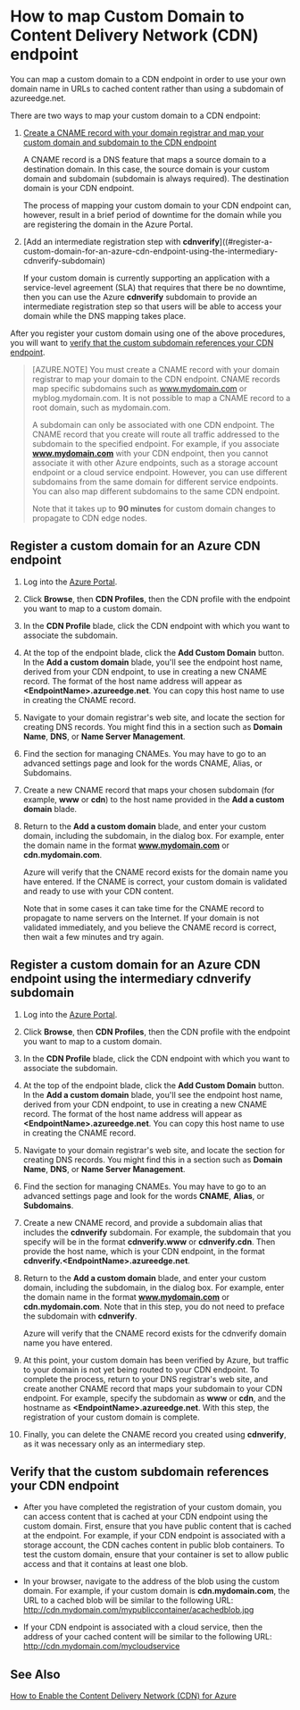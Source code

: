 <properties 
	 pageTitle="How to Map Content Delivery Network (CDN) Content to a Custom Domain" 
	 description="This topic demonstrate how to map a CDN content to a Custom Domain." 
	 services="cdn" 
	 documentationCenter="" 
	 authors="camsoper" 
	 manager="dwrede" 
	 editor=""/>
<tags 
	 ms.service="cdn" 
	 ms.workload="media" 
	 ms.tgt_pltfrm="na" 
	 ms.devlang="na" 
	 ms.topic="article" 
	 ms.date="01/22/2016" 
	 ms.author="casoper"/>

# How to map Custom Domain to Content Delivery Network (CDN) endpoint
You can map a custom domain to a CDN endpoint in order to use your own domain name in URLs to cached content rather than using a subdomain of azureedge.net. 

There are two ways to map your custom domain to a CDN endpoint: 

1. [Create a CNAME record with your domain registrar and map your custom domain and subdomain to the CDN endpoint](#register-a-custom-domain-for-an-azure-cdn-endpoint) 
	
	A CNAME record is a DNS feature that maps a source domain to a destination domain. In this case, the source domain is your custom domain and subdomain (subdomain is always required). The destination domain is your CDN endpoint.  

	The process of mapping your custom domain to your CDN endpoint can, however, result in a brief period of downtime for the domain while you are registering the domain in the Azure  Portal.
     
2. [Add an intermediate registration step with **cdnverify**]((#register-a-custom-domain-for-an-azure-cdn-endpoint-using-the-intermediary-cdnverify-subdomain)

	If your custom domain is currently supporting an application with a service-level agreement (SLA) that requires that there be no downtime, then you can use the Azure **cdnverify** subdomain to provide an intermediate registration step so that users will be able to access your domain while the DNS mapping takes place.  

After you register your custom domain using one of the above procedures, you will want to [verify that the custom subdomain references your CDN endpoint](#verify-that-the-custom-subdomain-references-your-cdn-endpoint).

> [AZURE.NOTE] You must create a CNAME record with your domain registrar to map your domain to the CDN endpoint. CNAME records map specific subdomains such as www.mydomain.com or myblog.mydomain.com. It is not possible to map a CNAME record to a root domain, such as mydomain.com.
>    
> A subdomain can only be associated with one CDN endpoint. The CNAME record that you create will route all traffic addressed to the subdomain to the specified endpoint.  For example, if you associate **www.mydomain.com** with your CDN endpoint, then you cannot associate it with other Azure endpoints, such as a storage account endpoint or a cloud service endpoint. However, you can use different subdomains from the same domain for different service endpoints. You can also map different subdomains to the same CDN endpoint.
>
> Note that it takes up to **90 minutes** for custom domain changes to propagate to CDN edge nodes. 

## Register a custom domain for an Azure CDN endpoint

1.	Log into the [Azure Portal](http://portal.azure.com/).
2.	Click **Browse**, then **CDN Profiles**, then the CDN profile with the endpoint you want to map to a custom domain.  
3.	In the **CDN Profile** blade, click the CDN endpoint with which you want to associate the subdomain.
4.	At the top of the endpoint blade, click the **Add Custom Domain** button.  In the **Add a custom domain** blade, you'll see the endpoint host name, derived from your CDN endpoint, to use in creating a new CNAME record. The format of the host name address will appear as **&lt;EndpointName>.azureedge.net**.  You can copy this host name to use in creating the CNAME record.  
5.	Navigate to your domain registrar's web site, and locate the section for creating DNS records. You might find this in a section such as **Domain Name**, **DNS**, or **Name Server Management**.
6.	Find the section for managing CNAMEs. You may have to go to an advanced settings page and look for the words CNAME, Alias, or Subdomains.
7.	Create a new CNAME record that maps your chosen subdomain (for example, **www** or **cdn**) to the host name provided in the **Add a custom domain** blade.
8.	Return to the **Add a custom domain** blade, and enter your custom domain, including the subdomain, in the dialog box. For example, enter the domain name in the format **www.mydomain.com** or **cdn.mydomain.com**.   

	Azure will verify that the CNAME record exists for the domain name you have entered. If the CNAME is correct, your custom domain is validated and ready to use with your CDN content.  

	Note that in some cases it can take time for the CNAME record to propagate to name servers on the Internet. If your domain is not validated immediately, and you believe the CNAME record is correct, then wait a few minutes and try again.


## Register a custom domain for an Azure CDN endpoint using the intermediary cdnverify subdomain  

1. Log into the [Azure Portal](http://portal.azure.com/).
2. Click **Browse**, then **CDN Profiles**, then the CDN profile with the endpoint you want to map to a custom domain.  
3. In the **CDN Profile** blade, click the CDN endpoint with which you want to associate the subdomain.
4. At the top of the endpoint blade, click the **Add Custom Domain** button.  In the **Add a custom domain** blade, you'll see the endpoint host name, derived from your CDN endpoint, to use in creating a new CNAME record. The format of the host name address will appear as **&lt;EndpointName>.azureedge.net**.  You can copy this host name to use in creating the CNAME record.
5. Navigate to your domain registrar's web site, and locate the section for creating DNS records. You might find this in a section such as **Domain Name**, **DNS**, or **Name Server Management**.
6. Find the section for managing CNAMEs. You may have to go to an advanced settings page and look for the words **CNAME**, **Alias**, or **Subdomains**.
7. Create a new CNAME record, and provide a subdomain alias that includes the **cdnverify** subdomain. For example, the subdomain that you specify will be in the format **cdnverify.www** or **cdnverify.cdn**. Then provide the host name, which is your CDN endpoint, in the format **cdnverify.&lt;EndpointName>.azureedge.net**.
8. Return to the **Add a custom domain** blade, and enter your custom domain, including the subdomain, in the dialog box. For example, enter the domain name in the format **www.mydomain.com** or **cdn.mydomain.com**. Note that in this step, you do not need to preface the subdomain with **cdnverify**.  

	Azure will verify that the CNAME record exists for the cdnverify domain name you have entered.
9. At this point, your custom domain has been verified by Azure, but traffic to your domain is not yet being routed to your CDN endpoint. To complete the process, return to your DNS registrar's web site, and create another CNAME record that maps your subdomain to your CDN endpoint. For example, specify the subdomain as **www** or **cdn**, and the hostname as **&lt;EndpointName>.azureedge.net**. With this step, the registration of your custom domain is complete. 
10.	Finally, you can delete the CNAME record you created using **cdnverify**, as it was necessary only as an intermediary step.  


## Verify that the custom subdomain references your CDN endpoint

- After you have completed the registration of your custom domain, you can access content that is cached at your CDN endpoint using the custom domain.
First, ensure that you have public content that is cached at the endpoint. For example, if your CDN endpoint is associated with a storage account, the CDN caches content in public blob containers. To test the custom domain, ensure that your container is set to allow public access and that it contains at least one blob.
- In your browser, navigate to the address of the blob using the custom domain. For example, if your custom domain is **cdn.mydomain.com**, the URL to a cached blob will be similar to the following URL:
        http://cdn.mydomain.com/mypubliccontainer/acachedblob.jpg

- If your CDN endpoint is associated with a cloud service, then the address of your cached content will be similar to the following URL:
		http://cdn.mydomain.com/mycloudservice

## See Also

[How to Enable the Content Delivery Network (CDN)  for Azure](./cdn-create-new-endpoint.md)  

 